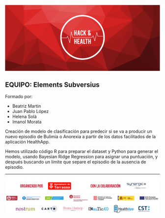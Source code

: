 <img src="../../images/hachandhealth_banner.png" alt="" style="width:;"/>

## EQUIPO: Elements Subversius

Formado por:

- Beatriz Martin
- Juan Pablo López
- Helena Solà
- Imanol Morata

Creación de modelo de clasificación para predecir si se va a producir un nuevo episodio de Bulimia o Anorexia a partir de los datos facilitados de la aplicación HealthApp.

Hemos utilizado código R para preparar el dataset y Python para generar el modelo, usando Bayesian Ridge Regression para asignar una puntuación, y después buscando un límite que separe el episodio de la ausencia de episodio.


---
![](../../images/banner_es.png) 
![](../../images/colaboradores_hack-health.png) 